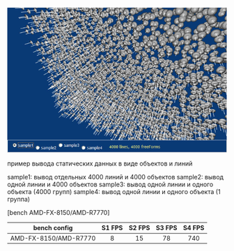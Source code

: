 ![prev](https://github.com/glasm/samples/blob/master/GLScene/Bench/ObjLines/prev.jpg)

пример вывода статических данных в виде объектов и линий
  
sample1: вывод отдельных 4000 линий и 4000 объектов
sample2: вывод одной линии и 4000 объектов
sample3: вывод одной линии и одного объекта (4000 групп)
sample4: вывод одной линии и одного объекта (1 группа)

[bench AMD-FX-8150/AMD-R7770]

| bench config | S1 FPS | S2 FPS | S3 FPS | S4 FPS |
| --- |:---:|:---:|:---:|:---:|
| AMD-FX-8150/AMD-R7770 | 8 | 15 | 78 | 740 |
